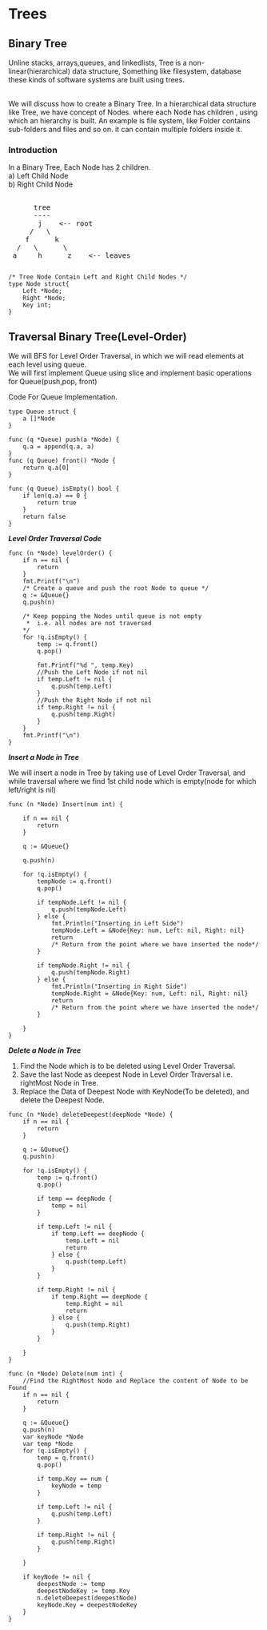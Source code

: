 # Trees
## Binary Tree

<p>Unline stacks, arrays,queues, and linkedlists, Tree is a non-linear(hierarchical) data structure,
Something like filesystem, database these kinds of software systems are built using trees. </p>
</br>
We will discuss how to create a Binary Tree.
In a hierarchical data structure like Tree, we have concept of Nodes. where each Node has children , using which an hierarchy is built. 
An example is file system, like Folder contains sub-folders and files and so on. it can contain multiple folders inside it.

### Introduction
In a Binary Tree, Each Node has 2 children.<br>
a) Left Child Node <br>
b) Right Child Node <br>

<pre>

      tree
      ----
       j    &lt;-- root
     /   \
    f      k  
  /   \      \
 a     h      z    &lt;-- leaves
</pre>

 
```

/* Tree Node Contain Left and Right Child Nodes */
type Node struct{
    Left *Node;
    Right *Node;
    Key int;
}
```


## Traversal Binary Tree(Level-Order)

<p>We will BFS for Level Order Traversal, in which we will read elements at each level using queue.<br>
We will first implement Queue using slice and implement basic operations for Queue(push,pop, front) 
</p>

Code For Queue Implementation.
```
type Queue struct {
	a []*Node
}

func (q *Queue) push(a *Node) {
	q.a = append(q.a, a)
}
func (q Queue) front() *Node {
	return q.a[0]
}

func (q Queue) isEmpty() bool {
	if len(q.a) == 0 {
		return true
	}
	return false
}

```
<i><b>Level Order Traversal Code</b></i>
     
```
func (n *Node) levelOrder() {
	if n == nil {
		return
	}
	fmt.Printf("\n")
	/* Create a queue and push the root Node to queue */
	q := &Queue{}
	q.push(n)

	/* Keep popping the Nodes until queue is not empty 
	 *  i.e. all nodes are not traversed
	*/
	for !q.isEmpty() {
		temp := q.front()
		q.pop()

		fmt.Printf("%d ", temp.Key)
		//Push the Left Node if not nil
		if temp.Left != nil {
			q.push(temp.Left)
		}
		//Push the Right Node if not nil
		if temp.Right != nil {
			q.push(temp.Right)
		}
	}
	fmt.Printf("\n")
}
```

<i><b>Insert a Node in Tree </b></i>
<p> We will insert a node in Tree by taking use of Level Order Traversal, and while traversal where we find 1st child node which is empty(node for which left/right is nil) </p>

```
func (n *Node) Insert(num int) {

	if n == nil {
		return
	}

	q := &Queue{}

	q.push(n)

	for !q.isEmpty() {
		tempNode := q.front()
		q.pop()

		if tempNode.Left != nil {
			q.push(tempNode.Left)
		} else {
			fmt.Println("Inserting in Left Side")
			tempNode.Left = &Node{Key: num, Left: nil, Right: nil}
			return
			/* Return from the point where we have inserted the node*/
		}

		if tempNode.Right != nil {
			q.push(tempNode.Right)
		} else {
			fmt.Println("Inserting in Right Side")
			tempNode.Right = &Node{Key: num, Left: nil, Right: nil}
			return
			/* Return from the point where we have inserted the node*/
		}

	}
}
```

<i><b>Delete a Node in Tree </b></i>
<ol>
	<li>Find the Node which is to be deleted using Level Order Traversal.</li>
	<li>Save the last Node as deepest Node in Level Order Traversal i.e. rightMost Node in Tree.</li>
	<li>Replace the Data of Deepest Node with KeyNode(To be deleted), and delete the Deepest Node.</li>
</ol>

```
func (n *Node) deleteDeepest(deepNode *Node) {
	if n == nil {
		return
	}

	q := &Queue{}
	q.push(n)

	for !q.isEmpty() {
		temp := q.front()
		q.pop()

		if temp == deepNode {
			temp = nil
		}

		if temp.Left != nil {
			if temp.Left == deepNode {
				temp.Left = nil
				return
			} else {
				q.push(temp.Left)
			}
		}

		if temp.Right != nil {
			if temp.Right == deepNode {
				temp.Right = nil
				return
			} else {
				q.push(temp.Right)
			}
		}

	}
}

func (n *Node) Delete(num int) {
	//Find the RightMost Node and Replace the content of Node to be Found
	if n == nil {
		return
	}

	q := &Queue{}
	q.push(n)
	var keyNode *Node
	var temp *Node
	for !q.isEmpty() {
		temp = q.front()
		q.pop()

		if temp.Key == num {
			keyNode = temp
		}

		if temp.Left != nil {
			q.push(temp.Left)
		}

		if temp.Right != nil {
			q.push(temp.Right)
		}

	}

	if keyNode != nil {
		deepestNode := temp
		deepestNodeKey := temp.Key
		n.deleteDeepest(deepestNode)
		keyNode.Key = deepestNodeKey
	}
}
```



